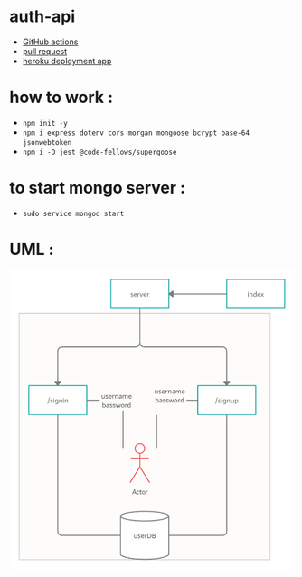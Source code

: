 # auth-api

* [GitHub actions](https://github.com/ahmadfrijat/auth-api/actions)
* [pull request](https://github.com/ahmadfrijat/auth-api/pull/1)
* [heroku deployment app](https://ahmad-auth-api.herokuapp.com/)  


# how to work :

* ```npm init -y ```
* ```npm i express dotenv cors morgan mongoose bcrypt base-64 jsonwebtoken ```
* ```npm i -D jest @code-fellows/supergoose ```

# to start mongo server :

* ```sudo service mongod start ```

# UML :
![url](assist/basic-auth.png)
